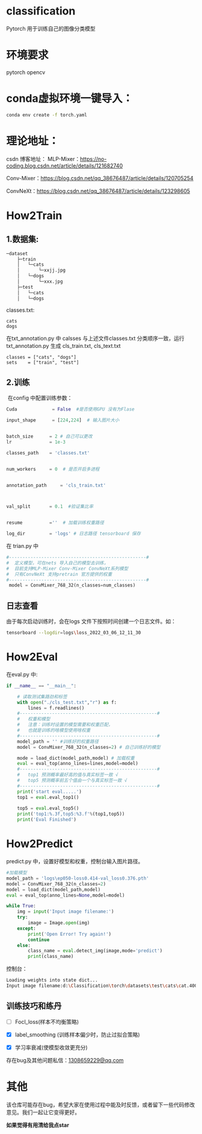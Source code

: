 # classification
Pytorch 用于训练自己的图像分类模型

# 环境要求
pytorch
opencv

# conda虚拟环境一键导入：
```bash
conda env create -f torch.yaml
```

# 理论地址：
csdn 博客地址：
 MLP-Mixer：https://no-coding.blog.csdn.net/article/details/121682740

 Conv-Mixer：https://blog.csdn.net/qq_38676487/article/details/120705254

 ConvNeXt：https://blog.csdn.net/qq_38676487/article/details/123298605


# How2Train
   ## 	1.数据集:

```bash
─dataset
    ├─train
    │	└─cats
    │		└─xxjj.jpg
    │	└─dogs
    │	 	└─xxx.jpg
    ├─test
    │	└─cats
    │	└─dogs
```

classes.txt:

```
cats
dogs
```

在txt_annotation.py 中 calsses 与上述文件classes.txt 分类顺序一致，运行txt_annotation.py  生成 cls_train.txt, cls_text.txt

```
classes = ["cats", "dogs"]
sets    = ["train", "test"]
```

## 	2.训练

​	在config 中配置训练参数：

```python
Cuda             = False  #是否使用GPU 没有为Flase

input_shape      = [224,224]  # 输入图片大小


batch_size      = 2 # 自己可以更改
lr              = 1e-3         

classes_path    = 'classes.txt'


num_workers     = 0  # 是否开启多进程


annotation_path     = 'cls_train.txt'  



val_split       = 0.1  #验证集比率


resume          =''  # 加载训练权重路径

log_dir         = 'logs' # 日志路径 tensorboard 保存
```

在 trian.py 中

```python
#---------------------------------------------------#
#  定义模型，可在nets 导入自己的模型去训练，
#  目前支持MLP-Mixer Conv-Mixer ConvNeXt系列模型
#  只有ConvNeXt 支持pretrain 官方提供的权重
#---------------------------------------------------#
 model = ConvMixer_768_32(n_classes=num_classes)
```

## 日志查看

由于每次启动训练时，会在logs 文件下按照时间创建一个日志文件。如：

```bash
tensorboard --logdir=logs\loss_2022_03_06_12_11_30
```

# How2Eval

在eval.py 中:

```python
if __name__ == "__main__":

    # 读取测试集路劲和标签
    with open("./cls_test.txt","r") as f: 
        lines = f.readlines()
    #---------------------------------------------------#
    #   权重和模型
    #   注意：训练时设置的模型需要和权重匹配，
    #   也就是训练的啥模型使用啥权重
    #---------------------------------------------------#
    model_path = '' #训练好的权重路径
    model = ConvMixer_768_32(n_classes=2) # 自己训练好的模型

    mode = load_dict(model_path,model) # 加载权重
    eval = eval_top(anno_lines=lines,model=model)
    #---------------------------------------------------#
    #   top1 预测概率最好高的值与真实标签一致 √
    #   top5 预测概率前五个值由一个与真实标签一致 √
    #---------------------------------------------------#
    print('start eval.....')
    top1 = eval.eval_top1()
    
    top5 = eval.eval_top5()
    print('top1:%.3f,top5:%3.f'%(top1,top5))
    print('Eval Finished')

```



# How2Predict

predict.py 中，设置好模型和权重，控制台输入图片路径。

```python
#加载模型
model_path = 'logs\ep050-loss0.414-val_loss0.376.pth'
model = ConvMixer_768_32(n_classes=2)
model = load_dict(model_path,model)
eval = eval_top(anno_lines=None,model=model)

while True:
    img = input('Input image filename:')
    try:
        image = Image.open(img)
    except:
        print('Open Error! Try again!')
        continue
    else:
        class_name = eval.detect_img(image,mode='predict')
        print(class_name)

```

控制台：

```bash
Loading weights into state dict...
Input image filename:d:\Classification\torch\datasets\test\cats\cat.4006.jpg 
```


## 训练技巧和练丹

+ [ ] Focl_loss(样本不均衡策略)

+ [x] label_smoothing (训练样本偏少时，防止过拟合策略)
+ [x] 学习率衰减(使模型收敛更充分) 

存在bug及其他问题私信：1308659229@qq.com

# 其他

该仓库可能存在bug，希望大家在使用过程中能及时反馈，或者留下一些代码修改意见。我们一起让它变得更好。



**如果觉得有用清给我点star**
